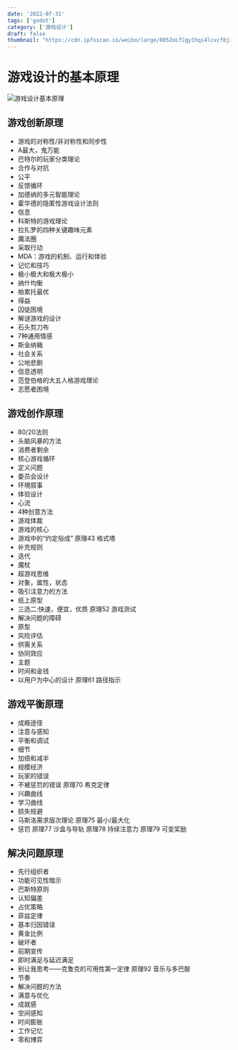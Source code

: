 ```yaml
---
date: '2022-07-31'
tags: ['godot']
category: ['游戏设计']
draft: false
thumbnail: "https://cdn.ipfsscan.io/weibo/large/005ZoLfCgy1hqi4lcvcf0j30ym0ietf5.jpg"
---
```


# 游戏设计的基本原理

<img data-id="20240608183213" src="https://cdn.ipfsscan.io/weibo/large/005ZoLfCgy1hqi4lcvcf0j30ym0ietf5.jpg" alt="游戏设计基本原理" />

## 游戏创新原理

- 游戏的对称性/非对称性和同步性
- A最大，鬼万能
- 巴特尔的玩家分类理论
- 合作与对抗
- 公平
- 反馈循环
- 加德纳的多元智能理论
- 霍华德的隐匿性游戏设计法则
- 信息
- 科斯特的游戏理论
- 拉扎罗的四种关键趣味元素
- 魔法圈
- 采取行动
- MDA：游戏的机制、运行和体验
- 记忆和技巧
- 极小极大和极大极小
- 纳什均衡
- 帕累托最优
- 得益
- 囚徒困境
- 解谜游戏的设计
- 石头剪刀布
- 7种通用情感
- 斯金纳箱
- 社会关系
- 公地悲剧
- 信息透明
- 范登伯格的大五人格游戏理论
- 志愿者困境

## 游戏创作原理

- 80/20法则
- 头脑风暴的方法
- 消费者剩余
- 核心游戏循环
- 定义问题
- 委员会设计
- 环境叙事
- 体验设计
- 心流
- 4种创意方法
- 游戏体裁
- 游戏的核心
- 游戏中的“约定俗成” 原理43 格式塔
- 补充规则
- 迭代
- 魔杖
- 超游戏思维
- 对象，属性，状态
- 吸引注意力的方法
- 纸上原型
- 三选二:快速，便宜，优质 原理52 游戏测试
- 解决问题的障碍
- 原型
- 风险评估
- 供需关系
- 协同效应
- 主题
- 时间和金钱
- 以用户为中心的设计 原理61 路径指示

## 游戏平衡原理

- 成瘾途径
- 注意与感知
- 平衡和调试
- 细节
- 加倍和减半
- 规模经济
- 玩家的错误
- 不被惩罚的错误 原理70 希克定律
- 兴趣曲线
- 学习曲线
- 损失规避
- 马斯洛需求层次理论 原理75 最小/最大化
- 惩罚 原理77 沙盒与导轨 原理78 持续注意力 原理79 可变奖励

## 解决问题原理

- 先行组织者
- 功能可见性暗示
- 巴斯特原则
- 认知偏差
- 占优策略
- 菲兹定律
- 基本归因错误
- 黄金比例
- 破坏者
- 前期宣传
- 即时满足与延迟满足
- 别让我思考——克鲁克的可用性第一定律 原理92 音乐与多巴胺
- 节奏
- 解决问题的方法
- 满意与优化
- 成就感
- 空间感知
- 时间膨胀
- 工作记忆
- 零和博弈
